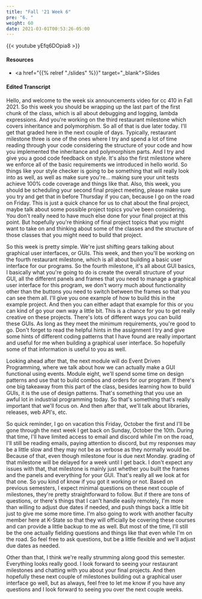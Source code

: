 ```yaml
---
title: "Fall '21 Week 6"
pre: "6. "
weight: 60
date: 2021-03-01T00:53:26-05:00
---
```


{{< youtube yEfq6DOpia8   >}}

#### Resources

* <a href="{{% relref "./slides" %}}" target="_blank">Slides</a>

#### Edited Transcript

Hello, and welcome to the week six announcements video for cc 410 in Fall 2021. So this week you should be wrapping up the last part of the first chunk of the class, which is all about debugging and logging, lambda expressions. And you're working on the third restaurant milestone which covers inheritance and polymorphism. So all of that is due later today. I'll get that graded here in the next couple of days. Typically, restaurant milestone three is one of the ones where I try and spend a lot of time reading through your code considering the structure of your code and how you implemented the inheritance and polymorphism parts. And I try and give you a good code feedback on style. It's also the first milestone where we enforce all of the basic requirements we introduced in hello world. So things like your style checker is going to be something that will really look into as well, as well as make sure you're... making sure your unit tests achieve 100% code coverage and things like that. Also, this week, you should be scheduling your second final project meeting, please make sure you try and get that in before Thursday if you can, because I go on the road on Friday. This is just a quick chance for us to chat about the final project, maybe talk about some possible project topics you've been considering. You don't really need to have much else done for your final project at this point. But hopefully you're thinking of final project topics that you might want to take on and thinking about some of the classes and the structure of those classes that you might need to build that project. 

So this week is pretty simple. We're just shifting gears talking about graphical user interfaces, or GUIs. This week, and then you'll be working on the fourth restaurant milestone, which is all about building a basic user interface for our programs. So the fourth milestone, it's all about GUI basics, I basically what you're going to do is create the overall structure of your GUI, all the different panels and frames that you need to manage a graphical user interface for this program, we don't worry much about functionality other than the buttons you need to switch between the frames so that you can see them all. I'll give you one example of how to build this in the example project. And then you can either adapt that example for this or you can kind of go your own way a little bit. This is a chance for you to get really creative on these projects. There's lots of different ways you can build these GUIs. As long as they meet the minimum requirements, you're good to go. Don't forget to read the helpful hints in the assignment I try and give some hints of different coding patterns that I have found are really important and useful for me when building a graphical user interface. So hopefully some of that information is useful to you as well. 

Looking ahead after that, the next module will do Event Driven Programming, where we talk about how we can actually make a GUI functional using events. Module eight, we'll spend some time on design patterns and use that to build combos and orders for our program. If there's one big takeaway from this part of the class, besides learning how to build GUIs, it is the use of design patterns. That's something that you use an awful lot in industrial programming today. So that's something that's really important that we'll focus on. And then after that, we'll talk about libraries, releases, web API's, etc. 

So quick reminder, I go on vacation this Friday, October the first and I'll be gone through the next week I get back on Sunday, October the 10th. During that time, I'll have limited access to email and discord while I'm on the road, I'll still be reading emails, paying attention to discord, but my responses may be a little slow and they may not be as verbose as they normally would be. Because of that, even though milestone four is due next Monday. grading of that milestone will be delayed for a week until I get back. I don't expect any issues with that, that milestone is mainly just whether you built the frames and the panels and everything for your GUI. That's really all we look at for that one. So you kind of know if you got it working or not. Based on previous semesters, I expect minimal questions on these next couple of milestones, they're pretty straightforward to follow. But if there are tons of questions, or there's things that I can't handle easily remotely, I'm more than willing to adjust due dates if needed, and push things back a little bit just to give me some more time. I'm also going to work with another faculty member here at K-State so that they will officially be covering these courses and can provide a little backup to me as well. But most of the time, I'll still be the one actually fielding questions and things like that even while I'm on the road. So feel free to ask questions, but be a little flexible and we'll adjust due dates as needed. 

Other than that, I think we're really strumming along good this semester. Everything looks really good. I look forward to seeing your restaurant milestones and chatting with you about your final projects. And then hopefully these next couple of milestones building out a graphical user interface go well, but as always, feel free to let me know if you have any questions and I look forward to seeing you over the next couple weeks. 

